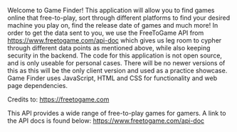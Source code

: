 Welcome to Game Finder! This application will allow you to find games online that free-to-play, sort through different platforms to find your desired machine you play on, find the release date of games and much more!
In order to get the data sent to you, we use the FreeToGame API from https://www.freetogame.com/api-doc which gives us leg room to cypher through different data points as mentioned above, while also keeping security in the backend. The code for this application is not open source, and is only useable for personal cases. There will be no newer versions of this as this will be the only client version and used as a practice showcase. Game Finder uses JavaScript, HTML and CSS for functionality and web page dependencies.

Credits to:
https://freetogame.com

This API provides a wide range of free-to-play games for gamers. A link to the API docs is found below:
https://www.freetogame.com/api-doc